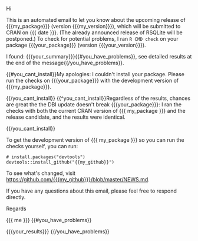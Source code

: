 Hi


This is an automated email to let you know about the upcoming release of {{{my_package}}} (version {{{my_version}}}), which will be submitted to CRAN on {{{ date }}}. (The already announced release of RSQLite will be postponed.) To check for potential problems, I ran `R CMD check` on your package {{{your_package}}} (version {{{your_version}}}).

I found: {{{your_summary}}}{{#you_have_problems}}, see detailed results at the end of the message{{/you_have_problems}}.

{{#you_cant_install}}My apologies: I couldn't install your package. Please run the checks on {{{your_package}}} with the development version of {{{my_package}}}.

{{/you_cant_install}}
{{^you_cant_install}}Regardless of the results, chances are great the the DBI update doesn't break {{{your_package}}}: I ran the checks with both the current CRAN version of {{{ my_package }}} and the release candidate, and the results were identical.

{{/you_cant_install}}

To get the development version of {{{ my_package }}} so you can run the checks yourself, you can run:

    # install.packages("devtools")
    devtools::install_github("{{my_github}}")

To see what's changed, visit <https://github.com/{{{my_github}}}/blob/master/NEWS.md>.

If you have any questions about this email, please feel free to respond directly.


Regards

{{{ me }}}
{{#you_have_problems}}




{{{your_results}}}
{{/you_have_problems}}
